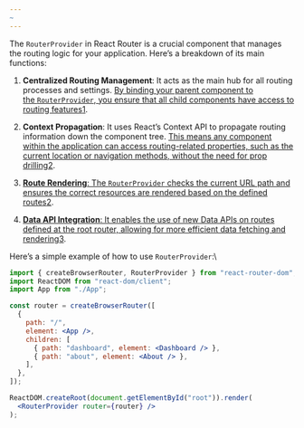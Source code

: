 ```yaml
---
~
---
```

The `RouterProvider` in React Router is a crucial component that manages the routing logic for your application. Here’s a breakdown of its main functions:

1. **Centralized Routing Management**: It acts as the main hub for all routing processes and settings. [By binding your parent component to the `RouterProvider`, you ensure that all child components have access to routing features](https://reactrouter.com/en/main/routers/router-provider)[1](https://reactrouter.com/en/main/routers/router-provider).
    
2. **Context Propagation**: It uses React’s Context API to propagate routing information down the component tree. [This means any component within the application can access routing-related properties, such as the current location or navigation methods, without the need for prop drilling](https://www.geeksforgeeks.org/what-is-routerprovider-in-react-router/)[2](https://www.geeksforgeeks.org/what-is-routerprovider-in-react-router/).
    
3. [**Route Rendering**: The `RouterProvider` checks the current URL path and ensures the correct resources are rendered based on the defined routes](https://www.geeksforgeeks.org/what-is-routerprovider-in-react-router/)[2](https://www.geeksforgeeks.org/what-is-routerprovider-in-react-router/).
    
4. [**Data API Integration**: It enables the use of new Data APIs on routes defined at the root router, allowing for more efficient data fetching and rendering](https://reactrouter.com/en/main/upgrading/v6-data)[3](https://reactrouter.com/en/main/upgrading/v6-data).
    

Here’s a simple example of how to use `RouterProvider`:\
```jsx
import { createBrowserRouter, RouterProvider } from "react-router-dom";
import ReactDOM from "react-dom/client";
import App from "./App";

const router = createBrowserRouter([
  {
    path: "/",
    element: <App />,
    children: [
      { path: "dashboard", element: <Dashboard /> },
      { path: "about", element: <About /> },
    ],
  },
]);

ReactDOM.createRoot(document.getElementById("root")).render(
  <RouterProvider router={router} />
);

```